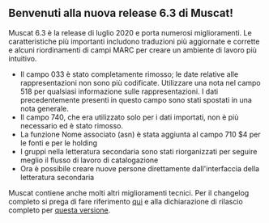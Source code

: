 ## Benvenuti alla nuova release 6.3 di Muscat!

Muscat 6.3 è la release di luglio 2020 e porta numerosi miglioramenti. Le caratteristiche più importanti includono traduzioni più aggiornate e corrette e alcuni riordinamenti di campi MARC per creare un ambiente di lavoro più intuitivo.

* Il campo 033 è stato completamente rimosso; le date relative alle rappresentazioni non sono più codificate. Utilizzare una nota nel campo 518 per qualsiasi informazione sulle rappresentazioni. I dati precedentemente presenti in questo campo sono stati spostati in una nota generale.
* Il campo 740, che era utilizzato solo per i dati importati, non è più necessario ed è stato rimosso.
* La funzione Nome associato (asn) è stata aggiunta al campo 710 $4 per le fonti e per le holding
* I gruppi nella letteratura secondaria sono stati riorganizzati per seguire meglio il flusso di lavoro di catalogazione
* Ora è possibile creare nuove persone direttamente dall'interfaccia della letteratura secondaria

Muscat contiene anche molti altri miglioramenti tecnici. Per il changelog completo si prega di fare riferimento [qui](https://github.com/rism-ch/muscat/blob/master/CHANGELOG) e alla dichiarazione di rilascio completo per [questa versione](https://github.com/rism-ch/muscat/releases/tag/v6.3).
